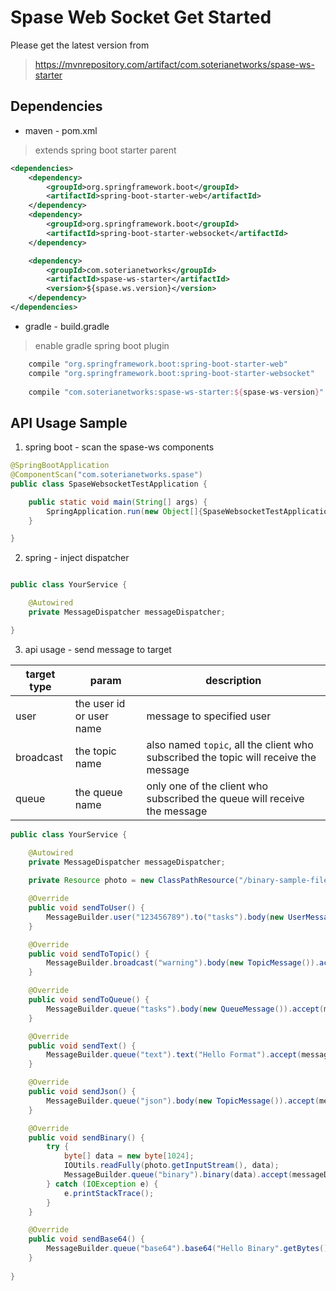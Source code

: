 # Spase Web Socket Get Started

Please get the latest version from 

> https://mvnrepository.com/artifact/com.soterianetworks/spase-ws-starter

## Dependencies


* maven - pom.xml

> extends spring boot starter parent 

```xml
<dependencies>
	<dependency>
		<groupId>org.springframework.boot</groupId>
		<artifactId>spring-boot-starter-web</artifactId>
	</dependency>
	<dependency>
		<groupId>org.springframework.boot</groupId>
		<artifactId>spring-boot-starter-websocket</artifactId>
	</dependency>

	<dependency>
		<groupId>com.soterianetworks</groupId>
		<artifactId>spase-ws-starter</artifactId>
		<version>${spase.ws.version}</version>
	</dependency>
</dependencies>	
```

* gradle - build.gradle

> enable gradle spring boot plugin

```gradle
	compile "org.springframework.boot:spring-boot-starter-web"
	compile "org.springframework.boot:spring-boot-starter-websocket"
	
	compile "com.soterianetworks:spase-ws-starter:${spase-ws-version}"
```

## API Usage Sample

1. spring boot - scan the spase-ws components

```java
@SpringBootApplication
@ComponentScan("com.soterianetworks.spase")
public class SpaseWebsocketTestApplication {

    public static void main(String[] args) {
        SpringApplication.run(new Object[]{SpaseWebsocketTestApplication.class}, args);
    }

}
```

2. spring - inject dispatcher

```java

public class YourService {

    @Autowired
    private MessageDispatcher messageDispatcher;

}

```

3. api usage - send message to target

target type | param | description 
---|---|---
user | the user id or user name| message to specified user
broadcast | the topic name | also named `topic`, all the client who subscribed the topic will receive the message
queue | the queue name | only one of the client who subscribed the queue will receive the message


```java
public class YourService {

    @Autowired
    private MessageDispatcher messageDispatcher;
    
	private Resource photo = new ClassPathResource("/binary-sample-file.png");

    @Override
    public void sendToUser() {
        MessageBuilder.user("123456789").to("tasks").body(new UserMessage()).accept(messageDispatcher);
    }

    @Override
    public void sendToTopic() {
        MessageBuilder.broadcast("warning").body(new TopicMessage()).accept(messageDispatcher);
    }

    @Override
    public void sendToQueue() {
        MessageBuilder.queue("tasks").body(new QueueMessage()).accept(messageDispatcher);
    }

    @Override
    public void sendText() {
        MessageBuilder.queue("text").text("Hello Format").accept(messageDispatcher);
    }

    @Override
    public void sendJson() {
        MessageBuilder.queue("json").body(new TopicMessage()).accept(messageDispatcher);
    }

    @Override
    public void sendBinary() {
        try {
            byte[] data = new byte[1024];
            IOUtils.readFully(photo.getInputStream(), data);
            MessageBuilder.queue("binary").binary(data).accept(messageDispatcher);
        } catch (IOException e) {
            e.printStackTrace();
        }
    }

    @Override
    public void sendBase64() {
        MessageBuilder.queue("base64").base64("Hello Binary".getBytes()).accept(messageDispatcher);
    }
    
}
        
```
